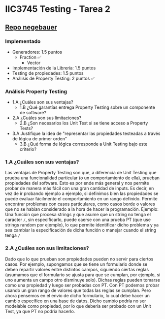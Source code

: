 # IIC3745 Testing - Tarea 2

## [Repo negebauer](https://github.com/negebauer/IIC3745-Testing-T2)

### Implementado

- Generadores: 1.5 puntos
  - Fraction ✅
	- Vector
- Implementación de la Librería: 1.5 puntos
- Testing de propiedades: 1.5 puntos
- Análisis de Property Testing: 2 puntos ✅


### Análisis Property Testing

- 1.A ¿Cuáles son sus ventajas?
  - 1.B ¿Qué garantías entrega Property Testing sobre un componente de software?
- 2.A ¿Cuáles son sus limitaciones?
  - 2.B ¿Son necesarios los Unit Test si se tiene acceso a Property Tests?
- 3.A Justifique la idea de "representar las propiedades testeadas a través de lógica de primer orden"
  - 3.B ¿Qué forma de lógica corresponde a Unit Testing bajo este criterio?

### 1.A ¿Cuáles son sus ventajas?

Las ventajas de Property Testing son que, a diferencia de Unit Testing que prueba una funcionalidad particular (o un comportamiento de ella), prueban propiedades del software. Esto es por ende más general y nos permite probar de manera más fácil con una gran cantidad de inputs. Es decir, en vez de ir probando ejemplo a ejemplo, si definimos bien las propiedades se puede evaluar fácilmente el comportamiento en un rango definido. Permite encontrar problemas con casos particulares, como casos borde o valores que no se habían considerado a la hora de hacer la programación. Ejemplo: Una función que procesa strings y que asume que un string no tenga el carácter `/`, sin especificarlo, puede caerse con una prueba PT (que use strings random por ejemplo), lo que permite identificar dicho problema y ya sea cambiar la especificación de dicha función o manejar cuando el string tenga `/`

### 2.A ¿Cuáles son sus limitaciones?

Dado que lo que prueban son propiedades pueden no servir para ciertos casos. Por ejemplo, supongamos que se tiene un formulario donde se deben repartir valores entre distintos campos, siguiendo ciertas reglas (asumamos que el formulario se ajusta para que se cumplan, por ejemplo, si uno aumenta un campo otro disminuye solo). Dichas reglas pueden tomarse como una propiedad y luego ser probadas con PT. Con PT podemos probar usando un gran rango de valores que todas las reglas se cumplan. Pero ahora pensemos en el envio de dicho formulario, lo cual debe hacer un cambio específico en una base de datos. Dicho cambio podría no ser modelable como propiedad, por lo que debería ser probado con un Unit Test, ya que PT no podría hacerlo.
